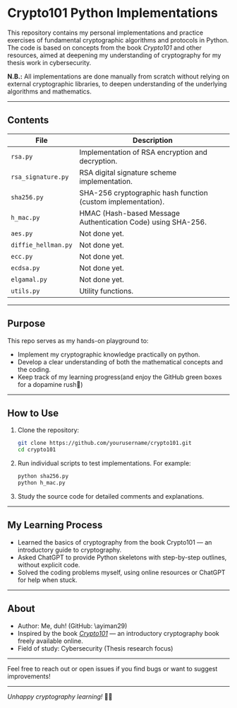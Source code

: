 # Crypto101 Python Implementations

This repository contains my personal implementations and practice exercises of fundamental cryptographic algorithms and protocols in Python. The code is based on concepts from the book *Crypto101* and other resources, aimed at deepening my understanding of cryptography for my thesis work in cybersecurity.


**N.B.:** All implementations are done manually from scratch without relying on external cryptographic libraries, to deepen understanding of the underlying algorithms and mathematics.

---

## Contents

| File                     | Description                                          |
|--------------------------|------------------------------------------------------|
| `rsa.py`                 | Implementation of RSA encryption and decryption.    |
| `rsa_signature.py`       | RSA digital signature scheme implementation.        |
| `sha256.py`              | SHA-256 cryptographic hash function (custom implementation). |
| `h_mac.py`               | HMAC (Hash-based Message Authentication Code) using SHA-256. |
| `aes.py`                 | Not done yet.                                         |
| `diffie_hellman.py`      | Not done yet.                                         |
| `ecc.py`                 | Not done yet.                                         |
| `ecdsa.py`               | Not done yet.                                         |
| `elgamal.py`             | Not done yet.                                         |
| `utils.py`               | Utility functions.                                    |

---

## Purpose

This repo serves as my hands-on playground to:

- Implement my cryptographic knowledge practically on python.
- Develop a clear understanding of both the mathematical concepts and the coding.
- Keep track of my learning progress(and enjoy the GitHub green boxes for a dopamine rush🤩)

---

## How to Use 

1. Clone the repository:

   ```bash
   git clone https://github.com/yourusername/crypto101.git
   cd crypto101
   ```

2. Run individual scripts to test implementations. For example:

   ```bash
   python sha256.py
   python h_mac.py
   ```

3. Study the source code for detailed comments and explanations.

---

## My Learning Process

* Learned the basics of cryptography from the book Crypto101 — an introductory guide to cryptography.
* Asked ChatGPT to provide Python skeletons with step-by-step outlines, without explicit code.
* Solved the coding problems myself, using online resources or ChatGPT for help when stuck.

---

## About

* Author: Me, duh! (GitHub: \ayiman29)
* Inspired by the book [*Crypto101*](https://crypto101.io/) — an introductory cryptography book freely available online.
* Field of study: Cybersecurity (Thesis research focus)

---

Feel free to reach out or open issues if you find bugs or want to suggest improvements!

---

*Unhappy cryptography learning!* 🔐🚀
